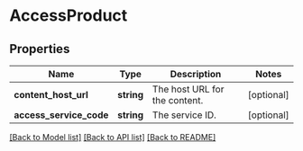 # AccessProduct

## Properties
Name | Type | Description | Notes
------------ | ------------- | ------------- | -------------
**content_host_url** | **string** | The host URL for the content. | [optional] 
**access_service_code** | **string** | The service ID. | [optional] 

[[Back to Model list]](../README.md#documentation-for-models) [[Back to API list]](../README.md#documentation-for-api-endpoints) [[Back to README]](../README.md)


